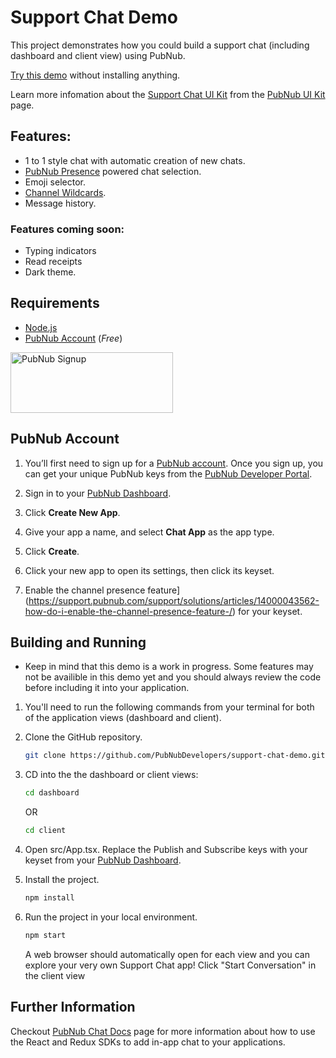 # Support Chat Demo

This project demonstrates how you could build a support chat (including dashboard and client view) using PubNub. 

[Try this demo](https://www.pubnub.com/developers/demos/support-chat/) without installing anything.

Learn more infomation about the [Support Chat UI Kit](https://www.pubnub.com/chat-ui-kit/) from the [PubNub UI Kit](https://www.pubnub.com/chat-ui-kit/) page.

## Features:

- 1 to 1 style chat with automatic creation of new chats.
- [PubNub Presence](https://www.pubnub.com/products/presence/) powered chat selection.
- Emoji selector.
- [Channel Wildcards](https://www.pubnub.com/docs/platform/channels/channel-management).
- Message history.

### Features coming soon:
- Typing indicators
- Read receipts
- Dark theme.

## Requirements

- [Node.js](https://nodejs.org/en/)
- [PubNub Account](#pubnub-account) (*Free*) 

<a href="https://dashboard.pubnub.com/signup">
    <img alt="PubNub Signup" src="https://i.imgur.com/og5DDjf.png" width=260 height=97/>
</a>

## PubNub Account

1. You’ll first need to sign up for a [PubNub account](https://dashboard.pubnub.com/signup/). Once you sign up, you can get your unique PubNub keys from the [PubNub Developer Portal](https://admin.pubnub.com/).

1. Sign in to your [PubNub Dashboard](https://dashboard.pubnub.com/).

1. Click **Create New App**.

1. Give your app a name, and select **Chat App** as the app type.

1. Click **Create**.

1. Click your new app to open its settings, then click its keyset.

1. Enable the channel presence feature](https://support.pubnub.com/support/solutions/articles/14000043562-how-do-i-enable-the-channel-presence-feature-/) for your keyset.

## Building and Running

- Keep in mind that this demo is a work in progress. Some features may not be availible in this demo yet and you should always review the code before including it into your application. 

1. You'll need to run the following commands from your terminal for both of the application views (dashboard and client).

1. Clone the GitHub repository.

    ```bash
    git clone https://github.com/PubNubDevelopers/support-chat-demo.git
    ```

1. CD into the the dashboard or client views:

    ```bash
    cd dashboard
    ```

    OR

    ```bash
    cd client
    ```

1. Open src/App.tsx. Replace the Publish and Subscribe keys with your keyset from your [PubNub Dashboard](https://dashboard.pubnub.com/).

1. Install the project.

    ```bash
    npm install
    ```

1. Run the project in your local environment.

    ```bash
    npm start
    ```

    A web browser should automatically open for each view and you can explore your very own Support Chat app! Click "Start Conversation" in the client view 


## Further Information

Checkout [PubNub Chat Docs](https://www.pubnub.com/docs/chat) page for more information about how to use the React and Redux SDKs to add in-app chat to your applications.
